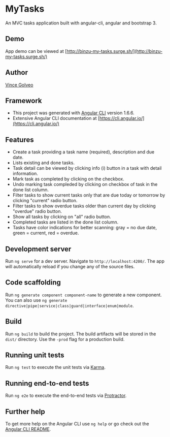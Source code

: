# MyTasks
An MVC tasks application built with angular-cli, angular and bootstrap 3. 

## Demo
App demo can be viewed at [http://binzu-my-tasks.surge.sh/](http://binzu-my-tasks.surge.sh/)

## Author
[Vince Golveo](https://vincegolveo.com/)

## Framework
* This project was generated with [Angular CLI](https://github.com/angular/angular-cli) version 1.6.6.
* Extensive Angular CLI documentation at [https://cli.angular.io/](https://cli.angular.io/)
## Features
* Create a task providing a task name (required), description and due date.
* Lists existing and done tasks.
* Task detail can be viewed by clicking info (i) button in a task with detail information.
* Mark task as completed by clicking on the checkbox.
* Undo marking task compleded by clicking on checkbox of task in the done list column.
* Filter tasks to show current tasks only that are due today or tomorrow by clicking "current" radio button.
* Filter tasks to show overdue tasks older than current day by clicking "overdue" radio button.
* Show all tasks by clicking on "all" radio button.
* Completed tasks are listed in the done list column.
* Tasks have color indications for better scanning: gray = no due date, green = current, red = overdue.

## Development server
Run `ng serve` for a dev server. Navigate to `http://localhost:4200/`. The app will automatically reload if you change any of the source files.

## Code scaffolding
Run `ng generate component component-name` to generate a new component. You can also use `ng generate directive|pipe|service|class|guard|interface|enum|module`.

## Build
Run `ng build` to build the project. The build artifacts will be stored in the `dist/` directory. Use the `-prod` flag for a production build.

## Running unit tests
Run `ng test` to execute the unit tests via [Karma](https://karma-runner.github.io).

## Running end-to-end tests
Run `ng e2e` to execute the end-to-end tests via [Protractor](http://www.protractortest.org/).

## Further help
To get more help on the Angular CLI use `ng help` or go check out the [Angular CLI README](https://github.com/angular/angular-cli/blob/master/README.md).
